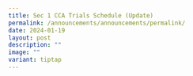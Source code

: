 ```yaml
---
title: Sec 1 CCA Trials Schedule (Update)
permalink: /announcements/announcements/permalink/
date: 2024-01-19
layout: post
description: ""
image: ""
variant: tiptap
---
```

